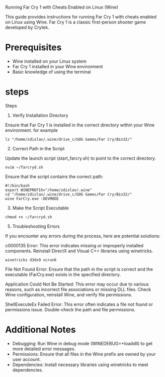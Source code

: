Running Far Cry 1 with Cheats Enabled on Linux (Wine)

This guide provides instructions for running Far Cry 1 with cheats enabled on Linux using Wine. Far Cry 1 is a classic first-person shooter game developed by Crytek.

# Prerequisites

* Wine installed on your Linux system
* Far Cry 1 installed in your Wine environment
* Basic knowledge of using the terminal

# steps

Steps
1. Verify Installation Directory

Ensure that Far Cry 1 is installed in the correct directory within your Wine environment.
for example


```
ls "/home/zdislav/.wine/drive_c/GOG Games/Far Cry/Bin32/"
```

2. Correct Path in the Script

Update the launch script (start_farcry.sh) to point to the correct directory.

```
nvim ~/farcryd.sh
```

Ensure that the script contains the correct path:
```
#!/bin/bash
export WINEPREFIX="/home/zdislav/.wine"
cd "/home/zdislav/.wine/drive_c/GOG Games/Far Cry/Bin32/"
wine FarCry.exe -DEVMODE
```

3. Make the Script Executable

```
chmod +x ~/farcryd.sh
```

5. Troubleshooting Errors

If you encounter any errors during the process, here are potential solutions:

c0000135 Error: This error indicates missing or improperly installed components. Reinstall DirectX and Visual C++ libraries using winetricks.

```
winetricks d3dx9 vcrun6
```

File Not Found Error: Ensure that the path in the script is correct and the executable (FarCry.exe) exists in the specified directory.

Application Could Not Be Started: This error may occur due to various reasons, such as incorrect file associations or missing DLL files. Check Wine configuration, reinstall Wine, and verify file permissions.

ShellExecuteEx Failed Error: This error often indicates a file not found or permissions issue. Double-check the path and file permissions.

# Additional Notes

* Debugging: Run Wine in debug mode (WINEDEBUG=+loaddll) to get more detailed error messages.
* Permissions: Ensure that all files in the Wine prefix are owned by your user account.
* Dependencies: Install necessary libraries using winetricks to meet dependencies.





